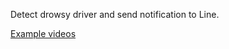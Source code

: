 Detect drowsy driver and send notification to Line.

[Example videos](https://www.youtube.com/watch?v=lE2wS6X43oQ
)

